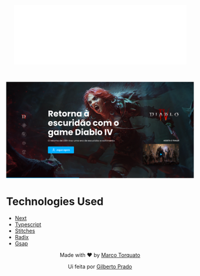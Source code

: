 <h1 align="center">
    <img src="./prints/blizzard.png">
</h1>

<h1 align="center">
    <img src="./prints/banner.png">
</h1>

# Technologies Used

- [Next](https://nextjs.org/)
- [Typescript](https://www.typescriptlang.org/)
- [Stitches](https://stitches.dev/)
- [Radix](https://www.radix-ui.com/)
- [Gsap](https://greensock.com/gsap/)


<p align="center"> Made with ♥ by <a href="https://www.marcotorquato.com/">Marco Torquato</a></p>
<p align="center"> Ui feita por <a href="https://www.linkedin.com/in/gilberto-insanydesign">Gilberto Prado</a></p>
